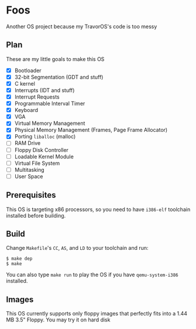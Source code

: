 # Foos
Another OS project because my TravorOS's code is too messy

## Plan
These are my little goals to make this OS

- [x] Bootloader
- [x] 32-bit Segmentation (GDT and stuff)
- [x] C kernel
- [x] Interrupts (IDT and stuff)
- [x] Interrupt Requests
- [x] Programmable Interval Timer
- [x] Keyboard
- [x] VGA
- [x] Virtual Memory Management
- [x] Physical Memory Management (Frames, Page Frame Allocator)
- [x] Porting `liballoc` (malloc)
- [ ] RAM Drive
- [ ] Floppy Disk Controller
- [ ] Loadable Kernel Module
- [ ] Virtual File System
- [ ] Multitasking
- [ ] User Space

## Prerequisites
This OS is targeting x86 processors, so you need to have `i386-elf` toolchain
installed before building.

## Build
Change `Makefile`'s `CC`, `AS`, and `LD` to your toolchain and run:
```shell
$ make dep
$ make
```
You can also type `make run` to play the OS if you have `qemu-system-i386`
installed.
## Images
This OS currently supports only floppy images that perfectly fits into a 1.44 MB 3.5" Floppy. You may try it on hard disk
